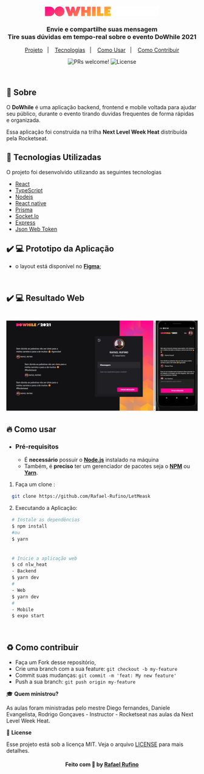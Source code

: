 
<h3 align="center">
    <img alt="Logo" title="#logo" width="300px" src="./.github/logo.svg">
    <br><br>
    <b>Envie e compartilhe suas mensagem</b><br>
    <b>Tire suas dúvidas em tempo-real sobre o evento DoWhile 2021</b>  
    <br>
</h3>


<p align="center">
  <a href="#sobre">Projeto</a>&nbsp;&nbsp;&nbsp;|&nbsp;&nbsp;&nbsp;
  <a href="#tecnologias-utilizadas">Tecnologias</a>&nbsp;&nbsp;&nbsp;|&nbsp;&nbsp;&nbsp;
  <a href="#como-usar">Como Usar</a>&nbsp;&nbsp;&nbsp;|&nbsp;&nbsp;&nbsp;
  <a href="#Como-Contribuir">Como Contribuir</a>
</p>

<p align="center">
 <img src="https://img.shields.io/static/v1?label=PRs&message=welcome&color=49AA26&labelColor=000000" alt="PRs welcome!" />

  <img alt="License" src="https://img.shields.io/static/v1?label=license&message=MIT&color=49AA26&labelColor=000000">
</p>

<br>



<a id="sobre"></a>


## :bookmark: Sobre

O <strong>DoWhile</strong> é uma aplicação backend, frontend e mobile voltada para ajudar seu público, durante o evento tirando duvidas frequentes de forma rápidas e organizada.

Essa aplicação foi construída na trilha <strong>Next Level Week Heat</strong> distribuída pela Rocketseat. 


<a id="tecnologias-utilizadas"></a>

## :rocket: Tecnologias Utilizadas

O projeto foi desenvolvido utilizando as seguintes tecnologias

- [React](https://pt-br.reactjs.org/)
- [TypeScript](https://www.typescriptlang.org/)
- [Nodejs](https://node.google.com/docs)
- [React native](https://reactNative.google.com/docs)
- [Prisma](https://prisma.google.com/docs)
- [Socket.Io](https://socket.io.google.com/docs)
- [Express](https://express.google.com/docs)
- [Json Web Token](https://jsonwentoken.google.com/docs)

## :heavy_check_mark: :computer: Prototipo da Aplicação

- o layout está disponível no **[Figma](https://www.figma.com/community/file/1031699316177416916)**;
<br>



## :heavy_check_mark: :computer: Resultado Web



<h1 align="center">
    <img alt="Web Home" src="./.github/mobile.jpeg" width="800px">

</h1>

<a id="como-usar"></a>

## :fire: Como usar

- ### **Pré-requisitos**

  - É **necessário** possuir o **[Node.js](https://nodejs.org/en/)** instalado na máquina
  - Também, é **preciso** ter um gerenciador de pacotes seja o **[NPM](https://www.npmjs.com/)** ou **[Yarn](https://yarnpkg.com/)**.
  




1. Faça um clone :

```sh
  git clone https://github.com/Rafael-Rufino/LetMeask
```

2. Executando a Aplicação:

```sh
  # Instale as dependências
  $ npm install 
  #ou
  $ yarn 


  # Inicie a aplicação web
  $ cd nlw_heat
  - Backend
  $ yarn dev
  #
  - Web 
  $ yarn dev
  #
  - Mobile
  $ expo start




```
  
<a id="Como-Contribuir"></a>


## :recycle: Como contribuir

- Faça um Fork desse repositório,
- Crie uma branch com a sua feature: `git checkout -b my-feature`
- Commit suas mudanças: `git commit -m 'feat: My new feature'`
- Push a sua branch: `git push origin my-feature`


🎓 **Quem ministrou?**

As aulas foram ministradas pelo mestre Diego fernandes, Daniele Evangelista, Rodrigo Gonçaves - Instructor - Rocketseat nas aulas da Next Level Week Heat.

📝 **License**

Esse projeto está sob a licença MIT. Veja o arquivo [LICENSE](LICENSE.md) para mais detalhes.




<h4 align="center">
    Feito com 💜 by <a href="https://www.linkedin.com/in/rafael-r-dos-santos-b889311ba/" target="_blank">Rafael Rufino</a>
</h4>






